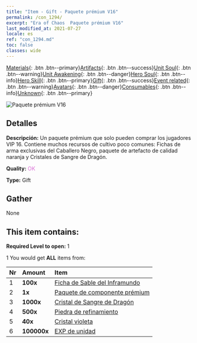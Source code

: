 ```yaml
---
title: "Item - Gift - Paquete prémium V16"
permalink: /con_1294/
excerpt: "Era of Chaos  Paquete prémium V16"
last_modified_at: 2021-07-27
locale: es
ref: "con_1294.md"
toc: false
classes: wide
---
```

 [Materials](/ItemsES/){: .btn .btn--primary}[Artifacts](/ItemsES/Artifacts/){: .btn .btn--success}[Unit Soul](/ItemsES/UnitSoul/){: .btn .btn--warning}[Unit Awakening](/ItemsES/UnitAwakening/){: .btn .btn--danger}[Hero Soul](/ItemsES/HeroSoul/){: .btn .btn--info}[Hero Skill](/ItemsES/HeroSkill/){: .btn .btn--primary}[Gift](/ItemsES/Gift/){: .btn .btn--success}[Event related](/ItemsES/Events/){: .btn .btn--warning}[Avatars](/ItemsES/Avatars/){: .btn .btn--danger}[Consumables](/ItemsES/Consumables/){: .btn .btn--info}[Unknown](/ItemsES/Unknown/){: .btn .btn--primary}

 ![Paquete prémium V16](/images/t/i_905001.png)

## Detalles
 **Descripción:** Un paquete prémium que solo pueden comprar los jugadores VIP 16. Contiene muchos recursos de cultivo poco comunes: Fichas de arma exclusivas del Caballero Negro, paquete de artefacto de calidad naranja y Cristales de Sangre de Dragón.

 **Quality:** <span style="color: #DA70D6">OK</span>

 **Type:** Gift

## Gather

  None

## This item contains:

 **Required Level to open:** 1

 1 You would get **ALL** items  from:

  | Nr | Amount |     Item    |
  |:---|:-------|:------------|
  | 1 |  **100x** | [Ficha de Sable del Inframundo](/ItemsES/con_979/) |  | 
  | 2 |  **1x** | [Paquete de componente prémium](/ItemsES/con_1363/) |  | 
  | 3 |  **1000x** | [Cristal de Sangre de Dragón](/ItemsES/con_879/) |  | 
  | 4 |  **500x** | [Piedra de refinamiento](/ItemsES/con_814/) |  | 
  | 5 |  **40x** | [Cristal violeta](/ItemsES/con_720/) |  | 
  | 6 |  **100000x** | [EXP de unidad](/ItemsES/con_902/) |  | 
